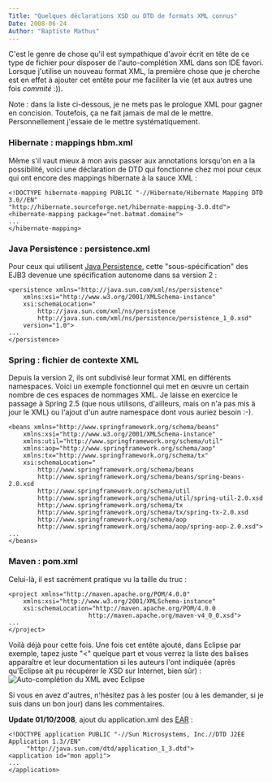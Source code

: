 ```yaml
---
Title: "Quelques déclarations XSD ou DTD de formats XML connus"
Date: 2008-06-24
Author: "Baptiste Mathus"
---
```




C'est le genre de chose qu'il est sympathique d'avoir écrit en tête de
ce type de fichier pour disposer de l'auto-complétion XML dans son IDE
favori. Lorsque j'utilise un nouveau format XML, la première chose que
je cherche est en effet à ajouter cet entête pour me faciliter la vie
(et aux autres une fois *commité* :)).

Note : dans la liste ci-dessous, je ne mets pas le prologue XML pour
gagner en concision. Toutefois, ça ne fait jamais de mal de le mettre.
Personnellement j'essaie de le mettre systématiquement.

### Hibernate : mappings hbm.xml

Même s'il vaut mieux à mon avis passer aux annotations lorsqu'on en a la
possibilité, voici une déclaration de DTD qui fonctionne chez moi pour
ceux qui ont encore des mappings hibernate à la sauce XML :

     
    <!DOCTYPE hibernate-mapping PUBLIC "-//Hibernate/Hibernate Mapping DTD 3.0//EN" 
    "http://hibernate.sourceforge.net/hibernate-mapping-3.0.dtd">
    <hibernate-mapping package="net.batmat.domaine">
    ...
    </hibernate-mapping>

### Java Persistence : persistence.xml

Pour ceux qui utilisent [Java
Persistence](http://java.sun.com/javaee/technologies/persistence.jsp),
cette "sous-spécification" des EJB3 devenue une spécification autonome
dans sa version 2 :

     
    <persistence xmlns="http://java.sun.com/xml/ns/persistence"
        xmlns:xsi="http://www.w3.org/2001/XMLSchema-instance"
        xsi:schemaLocation="
            http://java.sun.com/xml/ns/persistence
            http://java.sun.com/xml/ns/persistence/persistence_1_0.xsd"
        version="1.0">
    ...
    </persistence>

### Spring : fichier de contexte XML

Depuis la version 2, ils ont subdivisé leur format XML en différents
namespaces. Voici un exemple fonctionnel qui met en œuvre un certain
nombre de ces espaces de nommages XML. Je laisse en exercice le passage
à Spring 2.5 (que nous utilisons, d'ailleurs, mais on n'a pas mis à jour
le XML) ou l'ajout d'un autre namespace dont vous auriez besoin :-).

     
    <beans xmlns="http://www.springframework.org/schema/beans"
        xmlns:xsi="http://www.w3.org/2001/XMLSchema-instance"
        xmlns:util="http://www.springframework.org/schema/util"
        xmlns:aop="http://www.springframework.org/schema/aop"
        xmlns:tx="http://www.springframework.org/schema/tx"
        xsi:schemaLocation="
            http://www.springframework.org/schema/beans
            http://www.springframework.org/schema/beans/spring-beans-2.0.xsd
            http://www.springframework.org/schema/util
            http://www.springframework.org/schema/util/spring-util-2.0.xsd
            http://www.springframework.org/schema/tx
            http://www.springframework.org/schema/tx/spring-tx-2.0.xsd
            http://www.springframework.org/schema/aop
            http://www.springframework.org/schema/aop/spring-aop-2.0.xsd">
    ...
    </beans>

### Maven : pom.xml

Celui-là, il est sacrément pratique vu la taille du truc :

     
    <project xmlns="http://maven.apache.org/POM/4.0.0"
        xmlns:xsi="http://www.w3.org/2001/XMLSchema-instance"
        xsi:schemaLocation="http://maven.apache.org/POM/4.0.0
                          http://maven.apache.org/maven-v4_0_0.xsd">
    ...
    </project>

Voilà déjà pour cette fois. Une fois cet entête ajouté, dans Eclipse par
exemple, tapez juste "\<" quelque part et vous verrez la liste des
balises apparaître et leur documentation si les auteurs l'ont indiquée
(après qu'Eclipse ait pu récupérer le XSD sur Internet, bien sûr) :
![Auto-complétion du XML avec
Eclipse](/dotclear/public/images/auto-completion-xml-eclipse.png)

Si vous en avez d'autres, n'hésitez pas à les poster (ou à les demander,
si je suis dans un bon jour) dans les commentaires.

**Update 01/10/2008**, ajout du application.xml des
[EAR](http://fr.wikipedia.org/wiki/EAR_(format_de_fichier)) :

     
    <!DOCTYPE application PUBLIC "-//Sun Microsystems, Inc.//DTD J2EE Application 1.3//EN" 
         "http://java.sun.com/dtd/application_1_3.dtd">
    <application id="mon appli">
    ...
    </application>

